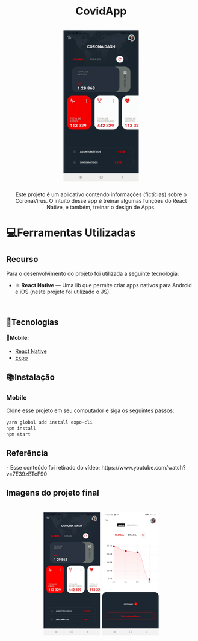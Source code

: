 <h1 align="center">
<br>
CovidApp
<br>
<br>
<img src="./src/images/gif.gif" width="200" height="400" title="Gif">
</h1>

<p align="center">Este projeto é um aplicativo contendo informações (fictícias) sobre o CoronaVírus. O intuito desse app é treinar algumas funções do React Native, e também, treinar o design de Apps.</p>

<h1>💻Ferramentas Utilizadas</h1>
<h2>Recurso</h2>
<p>Para o desenvolvimento do projeto foi utilizada a seguinte tecnologia:</p> 

- ⚛️ **React Native** — Uma lib que permite criar apps nativos para Android e iOS (neste projeto foi utilizado o JS).
<br>
<h2>🚀Tecnologias</h2>
<h4>📱Mobile:</h4>
<ul>
 <li><a href="https://reactnative.dev/">React Native</a></li>
 <li><a href="https://expo.io/">Expo</a></li>
</ul>

<h2>📚Instalação</h2>
<h3>Mobile</h3>
<p>Clone esse projeto em seu computador e siga os seguintes passos:</p>

```
yarn global add install expo-cli
npm install
npm start
```

<h2>Referência</h2>
<p>- Esse conteúdo foi retirado do vídeo: https://www.youtube.com/watch?v=7E39zBTcF90</p>
 
<h2>Imagens do projeto final</h2>
<h1 align="center">
<img src="./src/images/Print1Covid.jpeg" width="150" title="Tela Inicial"> <img src="./src/images/Print2Covid.jpeg" width="150" title="Tela de Detalhes"> 
</h1>
